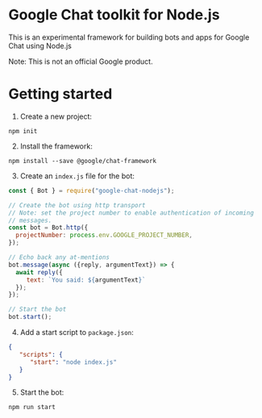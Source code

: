 # Google Chat toolkit for Node.js


This is an experimental framework for building bots and apps for Google Chat using Node.js

Note: This is not an official Google product.

# Getting started

1. Create a new project:

```shell
npm init
```

2. Install the framework:

```shell
npm install --save @google/chat-framework
```

3. Create an `index.js` file for the bot:

```javascript
const { Bot } = require("google-chat-nodejs");

// Create the bot using http transport
// Note: set the project number to enable authentication of incoming
// messages.
const bot = Bot.http({
  projectNumber: process.env.GOOGLE_PROJECT_NUMBER,
});

// Echo back any at-mentions
bot.message(async ({reply, argumentText}) => {
  await reply({
     text: `You said: ${argumentText}`
  });
});

// Start the bot
bot.start();
```

4. Add a start script to `package.json`:

```json
{
   "scripts": {
      "start": "node index.js"
   }
}
```

5. Start the bot:

```shell
npm run start
```

